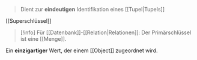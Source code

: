 > Dient zur **eindeutigen** Identifikation eines [[Tupel|Tupels]]

[[Superschlüssel]]

> [!info] Für [[Datenbank]]-[[Relation|Relationen]]: Der Primärschlüssel ist eine [[Menge]].

Ein **einzigartiger** Wert, der einem [[Object]] zugeordnet wird.
